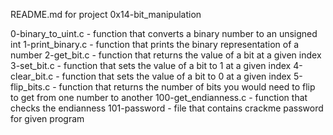 README.md for project 0x14-bit_manipulation

0-binary_to_uint.c - function that converts a binary number to an unsigned int
1-print_binary.c - function that prints the binary representation of a number
2-get_bit.c - function that returns the value of a bit at a given index
3-set_bit.c - function that sets the value of a bit to 1 at a given index
4-clear_bit.c - function that sets the value of a bit to 0 at a given index
5-flip_bits.c - function that returns the number of bits you would need to flip to get from one number to another
100-get_endianness.c - function that checks the endianness
101-password - file that contains crackme password for given program

